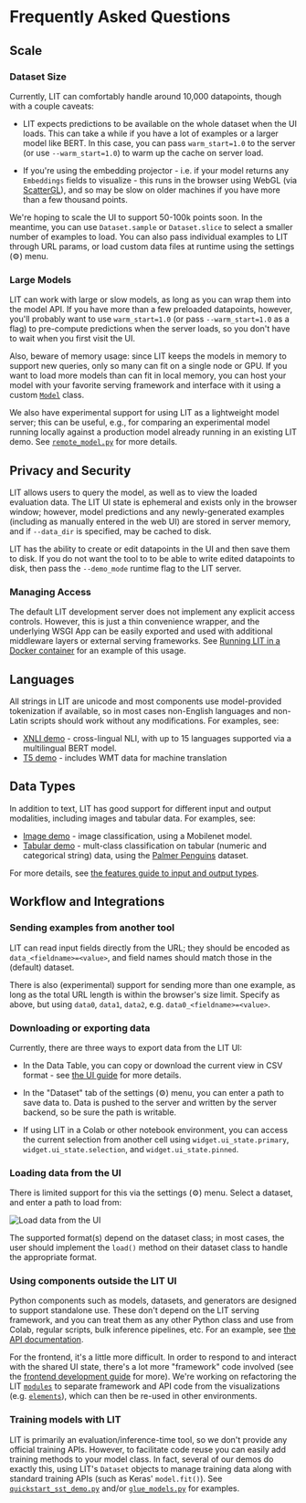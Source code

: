 # Frequently Asked Questions

<!--* freshness: { owner: 'lit-dev' reviewed: '2022-11-07' } *-->

<!-- [TOC] placeholder - DO NOT REMOVE -->

## Scale

### Dataset Size

Currently, LIT can comfortably handle around 10,000 datapoints, though with a
couple caveats:

*   LIT expects predictions to be available on the whole dataset when the UI
    loads. This can take a while if you have a lot of examples or a larger model
    like BERT. In this case, you can pass `warm_start=1.0` to the server (or use
    `--warm_start=1.0`) to warm up the cache on server load.

*   If you're using the embedding projector - i.e. if your model returns any
    `Embeddings` fields to visualize - this runs in the browser using WebGL (via
    [ScatterGL](https://github.com/PAIR-code/scatter-gl)), and so may be slow on
    older machines if you have more than a few thousand points.

We're hoping to scale the UI to support 50-100k points soon. In the meantime,
you can use `Dataset.sample` or `Dataset.slice` to select a smaller number of
examples to load. You can also pass individual examples to LIT through URL
params, or load custom data files at runtime using the settings (⚙️) menu.

### Large Models

LIT can work with large or slow models, as long as you can wrap them into the
model API. If you have more than a few preloaded datapoints, however, you'll
probably want to use `warm_start=1.0` (or pass `--warm_start=1.0` as a flag) to
pre-compute predictions when the server loads, so you don't have to wait when
you first visit the UI.

Also, beware of memory usage: since LIT keeps the models in memory to support
new queries, only so many can fit on a single node or GPU. If you want to load
more models than can fit in local memory, you can host your model with your
favorite serving framework and interface with it using a custom
[`Model`](api.md#models) class.

We also have experimental support for using LIT as a lightweight model server;
this can be useful, e.g., for comparing an experimental model running locally
against a production model already running in an existing LIT demo. See
[`remote_model.py`](../lit_nlp/components/remote_model.py)
for more details.

## Privacy and Security

LIT allows users to query the model, as well as to view the loaded evaluation
data. The LIT UI state is ephemeral and exists only in the browser window;
however, model predictions and any newly-generated examples (including as
manually entered in the web UI) are stored in server memory, and if `--data_dir`
is specified, may be cached to disk.

LIT has the ability to create or edit datapoints in the UI and then save them to
disk. If you do not want the tool to to be able to write edited datapoints to
disk, then pass the `--demo_mode` runtime flag to the LIT server.

### Managing Access

The default LIT development server does not implement any explicit access
controls. However, this is just a thin convenience wrapper, and the underlying
WSGI App can be easily exported and used with additional middleware layers or
external serving frameworks. See
[Running LIT in a Docker container](./docker.md) for an example of this usage.

## Languages

All strings in LIT are unicode and most components use model-provided
tokenization if available, so in most cases non-English languages and non-Latin
scripts should work without any modifications. For examples, see:

*   [XNLI demo](../lit_nlp/examples/xnli_demo.py) -
    cross-lingual NLI, with up to 15 languages supported via a multilingual BERT
    model.
*   [T5 demo](../lit_nlp/examples/t5_demo.py) -
    includes WMT data for machine translation

## Data Types

In addition to text, LIT has good support for different input and output
modalities, including images and tabular data. For examples, see:

*   [Image demo](../lit_nlp/examples/image_demo.py) -
    image classification, using a Mobilenet model.
*   [Tabular demo](../lit_nlp/examples/penguin_demo.py) -
    mult-class classification on tabular (numeric and categorical string) data,
    using the
    [Palmer Penguins](https://www.tensorflow.org/datasets/catalog/penguins)
    dataset.

For more details, see [the features guide to input and output types](api.md#input-and-output-types).

## Workflow and Integrations

### Sending examples from another tool

LIT can read input fields directly from the URL; they should be encoded as
`data_<fieldname>=<value>`, and field names should match those in the (default)
dataset.

There is also (experimental) support for sending more than one example, as long
as the total URL length is within the browser's size limit. Specify as above,
but using `data0`, `data1`, `data2`, e.g. `data0_<fieldname>=<value>`.

### Downloading or exporting data

Currently, there are three ways to export data from the LIT UI:

-   In the Data Table, you can copy or download the current view in CSV format -
    see [the UI guide](./ui_guide.md#data-table) for more details.
-   In the "Dataset" tab of the settings (⚙️) menu, you can enter a path to save
    data to. Data is pushed to the server and written by the server backend, so
    be sure the path is writable.

-   If using LIT in a Colab or other notebook environment, you can access the
    current selection from another cell using `widget.ui_state.primary`,
    `widget.ui_state.selection`, and `widget.ui_state.pinned`.

### Loading data from the UI

There is limited support for this via the settings (⚙️) menu. Select a dataset,
and enter a path to load from:

![Load data from the UI](./images/lit-load-data.png)

The supported format(s) depend on the dataset class; in most cases, the user
should implement the `load()` method on their dataset class to handle the
appropriate format.

### Using components outside the LIT UI

Python components such as models, datasets, and generators are designed to
support standalone use. These don't depend on the LIT serving framework, and you
can treat them as any other Python class and use from Colab, regular scripts,
bulk inference pipelines, etc. For an example, see
[the API documentation](./api.md#using-components-outside-lit).

For the frontend, it's a little more difficult. In order to respond to and
interact with the shared UI state, there's a lot more "framework" code involved
(see the [frontend development guide](./frontend_development.md) for more).
We're working on refactoring the LIT
[`modules`](../lit_nlp/client/modules) to separate
framework and API code from the visualizations (e.g.
[`elements`](../lit_nlp/client/elements)), which can
then be re-used in other environments.

### Training models with LIT

LIT is primarily an evaluation/inference-time tool, so we don't provide any
official training APIs. However, to facilitate code reuse you can easily add
training methods to your model class. In fact, several of our demos do exactly
this, using LIT's `Dataset` objects to manage training data along with standard
training APIs (such as Keras' `model.fit()`). See
[`quickstart_sst_demo.py`](../lit_nlp/examples/quickstart_sst_demo.py)
and/or
[`glue_models.py`](../lit_nlp/examples/models/glue_models.py)
for examples.
